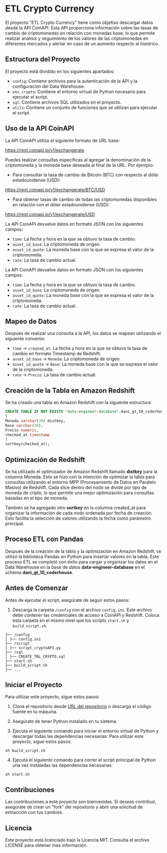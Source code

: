 # ETL Crypto Currency

El proyecto "ETL Crypto Currency" tiene como objetivo descargar datos desde la API CoinAPI. Esta API proporciona información sobre las tasas de cambio de criptomonedas en relación con monedas base, lo que permite realizar análisis y seguimiento de los valores de las criptomonedas en diferentes mercados y alertar en caso de un aumento respecto al histórico.

## Estructura del Proyecto

El proyecto está dividido en los siguientes apartados:

- `config`: Contiene archivos para la autenticación de la API y la configuración del Data Warehouse.
- `env_crypto`: Contiene el entorno virtual de Python necesario para ejecutar el script.
- `sql`: Contiene archivos SQL utilizados en el proyecto.
- `utils`: Contiene un conjunto de funciones que se utilizan para ejecutar el script.

## Uso de la API CoinAPI

La API CoinAPI utiliza el siguiente formato de URL base:

https://rest.coinapi.io/v1/exchangerate

Puedes realizar consultas específicas al agregar la denominación de la criptomoneda y la moneda base deseada al final de la URL. Por ejemplo:

- Para consultar la tasa de cambio de Bitcoin (BTC) con respecto al dólar estadounidense (USD):

https://rest.coinapi.io/v1/exchangerate/BTC/USD


- Para obtener tasas de cambio de todas las criptomonedas disponibles en relación con el dólar estadounidense (USD):

https://rest.coinapi.io/v1/exchangerate/USD


La API CoinAPI devuelve datos en formato JSON con los siguientes campos:

- `time`: La fecha y hora en la que se obtuvo la tasa de cambio.
- `asset_id_base`: La criptomoneda de origen.
- `asset_id_quote`: La moneda base con la que se expresa el valor de la criptomoneda.
- `rate`: La tasa de cambio actual.



La API CoinAPI devuelve datos en formato JSON con los siguientes campos:

- `time`: La fecha y hora en la que se obtuvo la tasa de cambio.
- `asset_id_base`: La criptomoneda de origen.
- `asset_id_quote`: La moneda base con la que se expresa el valor de la criptomoneda.
- `rate`: La tasa de cambio actual.

## Mapeo de Datos

Después de realizar una consulta a la API, los datos se mapean utilizando el siguiente convenio:

- `time` -> `created_at`: La fecha y hora en la que se obtuvo la tasa de cambio en formato Timestamp de Redshift.
- `asset_id_base` -> `Moneda`: La criptomoneda de origen.
- `asset_id_quote` -> `Base`: La moneda base con la que se expresa el valor de la criptomoneda.
- `rate` -> `Precio`: La tasa de cambio actual.

## Creación de la Tabla en Amazon Redshift

Se ha creado una tabla en Amazon Redshift con la siguiente estructura:

```sql
CREATE TABLE IF NOT EXISTS "data-engineer-database".dani_gt_10_coderhouse.crypto
(
Moneda varchar(30) distkey,
Base varchar(30),
Precio numeric,
checked_at timestamp
)
sortkey(checked_at);
```
## Optimización de Redshift
Se ha utilizado el optimizador de Amazon Redshift llamado **distkey** para la columna Moneda. Esto se hizo con la intención de optimizar la tabla para consultas utilizando el entorno MPP (Procesamiento de Datos en Paralelo Masivo) de Redshift. Cada slice dentro del nodo se divide por tipo de moneda de cripto, lo que permite una mejor optimización para consultas basadas en el tipo de moneda.

También se ha agregado otro **sortkey** en la columna created_at para organizar la información de cada nodo ordenada por fecha de creación. Esto facilita la selección de valores utilizando la fecha como parámetro principal.

## Proceso ETL con Pandas
Después de la creación de la tabla y la optimización en Amazon Redshift, se utilizó la biblioteca Pandas en Python para insertar valores en la tabla. Este proceso ETL se completó con éxito para cargar y organizar los datos en el Data Warehouse en la base de datos **data-engineer-database** en el schema **dani_gt_10_coderhouse**.

## Antes de Comenzar

Antes de ejecutar el script, asegúrate de seguir estos pasos:

1. Descarga la carpeta `/config` con el archivo `config.ini`. Este archivo debe contener las credenciales de acceso a CoinAPI y Redshift. Coloca esta carpeta en el mismo nivel que los scripts `start.sh` y `build_script.sh`.
```
├── /config
│ ├── config.ini
├── /script
│ ├── script_cryptoAPI.py
├── /sql
│ ├── CREATE_TBL_CRYPTO.sql
├── start.sh
├── build_script.sh
├── ...
```
## Iniciar el Proyecto
Para utilizar este proyecto, sigue estos pasos:
1. Clona el repositorio desde [URL del repositorio](URL_del_repositorio) o descarga el código fuente en tu máquina.

2. Asegúrate de tener Python instalado en tu sistema.

3. Ejecuta el siguiente comando para iniciar el entorno virtual de Python y descargar todas las dependencias necesarias:
Para utilizar este proyecto, sigue estos pasos:
```
sh build_script.sh
```
4. Ejecuta el siguiente comando para correr el script principal de Python una vez instaladas las dependencias necesarias:
```
sh start.sh
```
## Contribuciones
Las contribuciones a este proyecto son bienvenidas. Si deseas contribuir, asegúrate de crear un "fork" del repositorio y abrir una solicitud de extracción con tus cambios.

## Licencia
Este proyecto está licenciado bajo la Licencia MIT. Consulta el archivo LICENSE para obtener más información.


